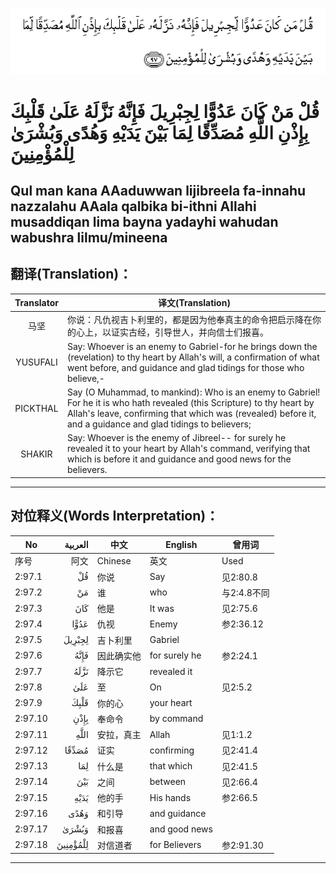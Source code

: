 ![002:097](images/002_097.gif)

# قُلْ مَنْ كَانَ عَدُوًّا لِجِبْرِيلَ فَإِنَّهُ نَزَّلَهُ عَلَىٰ قَلْبِكَ بِإِذْنِ اللَّهِ مُصَدِّقًا لِمَا بَيْنَ يَدَيْهِ وَهُدًى وَبُشْرَىٰ لِلْمُؤْمِنِينَ 

## Qul man kana AAaduwwan lijibreela fa-innahu nazzalahu AAala qalbika bi-ithni Allahi musaddiqan lima bayna yadayhi wahudan wabushra lilmu/mineena

## 翻译(Translation)：

| Translator | 译文(Translation)                                            |
|:----------:| ------------------------------------------------------------ |
| 马坚       | 你说：凡仇视吉卜利里的，都是因为他奉真主的命令把启示降在你的心上，以证实古经，引导世人，并向信士们报喜。 |
| YUSUFALI   | Say: Whoever is an enemy to Gabriel-for he brings down the (revelation) to thy heart by Allah's will, a confirmation of what went before, and guidance and glad tidings for those who believe,- |
| PICKTHAL   | Say (O Muhammad, to mankind): Who is an enemy to Gabriel! For he it is who hath revealed (this Scripture) to thy heart by Allah's leave, confirming that which was (revealed) before it, and a guidance and glad tidings to believers; |
| SHAKIR     | Say: Whoever is the enemy of Jibreel-- for surely he revealed it to your heart by Allah's command, verifying that which is before it and guidance and good news for the believers. |

---

## 对位释义(Words Interpretation)：

| No      |  العربية | 中文       | English       | 曾用词      |
| ------- | -------: | ---------- | ------------- | ----------- |
| 序号    |     阿文 | Chinese    | 英文          | Used        |
| 2:97.1  |       قُلْ | 你说       | Say           | 见2:80.8    |
| 2:97.2  |       مَنْ | 谁         | who           | 与2:4.8不同 |
| 2:97.3  |      كَانَ | 他是       | It was        | 见2:75.6    |
| 2:97.4  |     عَدُوًّا | 仇视       | Enemy         | 参2:36.12   |
| 2:97.5  |   لِجِبْرِيلَ | 吉卜利里   | Gabriel       |             |
| 2:97.6  |     فَإِنَّهُ | 因此确实他 | for surely he | 参2:24.1    |
| 2:97.7  |     نَزَّلَهُ | 降示它     | revealed it   |             |
| 2:97.8  |      عَلَىٰ | 至         | On            | 见2:5.2     |
| 2:97.9  |     قَلْبِكَ | 你的心     | your heart    |             |
| 2:97.10 |     بِإِذْنِ | 奉命令     | by command    |             |
| 2:97.11 |     اللَّهِ | 安拉，真主 | Allah         | 见1:1.2     |
| 2:97.12 |    مُصَدِّقًا | 证实       | confirming    | 见2:41.4    |
| 2:97.13 |      لِمَا | 什么是     | that which    | 见2:41.5    |
| 2:97.14 |      بَيْنَ | 之间       | between       | 见2:66.4    |
| 2:97.15 |     يَدَيْهِ | 他的手     | His hands     | 参2:66.5    |
| 2:97.16 |     وَهُدًى | 和引导     | and guidance  |             |
| 2:97.17 |    وَبُشْرَىٰ | 和报喜     | and good news |             |
| 2:97.18 | لِلْمُؤْمِنِينَ | 对信道者   | for Believers | 参2:91.30   |

---
